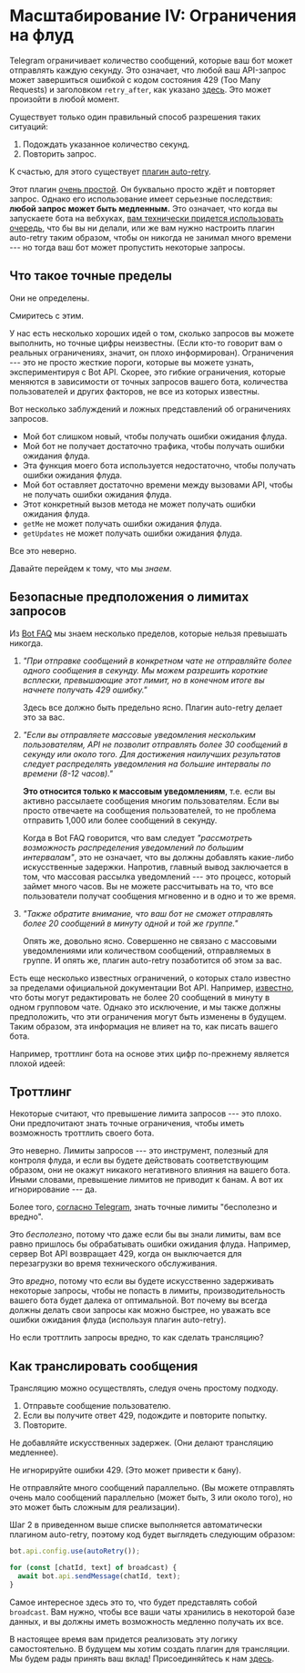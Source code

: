 # Масштабирование IV: Ограничения на флуд

Telegram ограничивает количество сообщений, которые ваш бот может отправлять каждую секунду.
Это означает, что любой ваш API-запрос может завершиться ошибкой с кодом состояния 429 (Too Many Requests) и заголовком `retry_after`, как указано [здесь](https://core.telegram.org/bots/api#responseparameters).
Это может произойти в любой момент.

Существует только один правильный способ разрешения таких ситуаций:

1. Подождать указанное количество секунд.
2. Повторить запрос.

К счастью, для этого существует [плагин auto-retry](../plugins/auto-retry).

Этот плагин [очень простой](https://github.com/grammyjs/auto-retry/blob/main/src/mod.ts).
Он буквально просто ждёт и повторяет запрос.
Однако его использование имеет серьезные последствия: **любой запрос может быть медленным.**
Это означает, что когда вы запускаете бота на вебхуках, [вам технически придется использовать очередь](../guide/deployment-types#своевременное-завершение-запросов-вебхуков), что бы вы ни делали, или же вам нужно настроить плагин auto-retry таким образом, чтобы он никогда не занимал много времени --- но тогда ваш бот может пропустить некоторые запросы.

## Что такое точные пределы

Они не определены.

Смиритесь с этим.

У нас есть несколько хороших идей о том, сколько запросов вы можете выполнить, но точные цифры неизвестны.
(Если кто-то говорит вам о реальных ограничениях, значит, он плохо информирован).
Ограничения --- это не просто жесткие пороги, которые вы можете узнать, экспериментируя с Bot API.
Скорее, это гибкие ограничения, которые меняются в зависимости от точных запросов вашего бота, количества пользователей и других факторов, не все из которых известны.

Вот несколько заблуждений и ложных представлений об ограничениях запросов.

- Мой бот слишком новый, чтобы получать ошибки ожидания флуда.
- Мой бот не получает достаточно трафика, чтобы получать ошибки ожидания флуда.
- Эта функция моего бота используется недостаточно, чтобы получать ошибки ожидания флуда.
- Мой бот оставляет достаточно времени между вызовами API, чтобы не получать ошибки ожидания флуда.
- Этот конкретный вызов метода не может получать ошибки ожидания флуда.
- `getMe` не может получать ошибки ожидания флуда.
- `getUpdates` не может получать ошибки ожидания флуда.

Все это неверно.

Давайте перейдем к тому, что мы _знаем_.

## Безопасные предположения о лимитах запросов

Из [Bot FAQ](https://core.telegram.org/bots/faq#my-bot-is-hitting-limits-how-do-i-avoid-this) мы знаем несколько пределов, которые нельзя превышать никогда.

1. _"При отправке сообщений в конкретном чате не отправляйте более одного сообщения в секунду. Мы можем разрешить короткие всплески, превышающие этот лимит, но в конечном итоге вы начнете получать 429 ошибку."_

   Здесь все должно быть предельно ясно. Плагин auto-retry делает это за вас.

2. _"Если вы отправляете массовые уведомления нескольким пользователям, API не позволит отправлять более 30 сообщений в секунду или около того. Для достижения наилучших результатов следует распределять уведомления на большие интервалы по времени (8-12 часов)."_

   **Это относится только к массовым уведомлениям**, т.е. если вы активно рассылаете сообщения многим пользователям.
   Если вы просто отвечаете на сообщения пользователей, то не проблема отправить 1,000 или более сообщений в секунду.

   Когда в Bot FAQ говорится, что вам следует _"рассмотреть возможность распределения уведомлений по большим интервалам"_, это не означает, что вы должны добавлять какие-либо искусственные задержки.
   Напротив, главный вывод заключается в том, что массовая рассылка уведомлений --- это процесс, который займет много часов.
   Вы не можете рассчитывать на то, что все пользователи получат сообщения мгновенно и в одно и то же время.

3. _"Также обратите внимание, что ваш бот не сможет отправлять более 20 сообщений в минуту одной и той же группе."_

   Опять же, довольно ясно.
   Совершенно не связано с массовыми уведомлениями или количеством сообщений, отправляемых в группе.
   И опять же, плагин auto-retry позаботится об этом за вас.

Есть еще несколько известных ограничений, о которых стало известно за пределами официальной документации Bot API.
Например, [известно](https://t.me/tdlibchat/146123), что боты могут редактировать не более 20 сообщений в минуту в одном групповом чате.
Однако это исключение, и мы также должны предположить, что эти ограничения могут быть изменены в будущем.
Таким образом, эта информация не влияет на то, как писать вашего бота.

Например, троттлинг бота на основе этих цифр по-прежнему является плохой идеей:

## Троттлинг

Некоторые считают, что превышение лимита запросов --- это плохо.
Они предпочитают знать точные ограничения, чтобы иметь возможность троттлить своего бота.

Это неверно.
Лимиты запросов --- это инструмент, полезный для контроля флуда, и если вы будете действовать соответствующим образом, они не окажут никакого негативного влияния на вашего бота.
Иными словами, превышение лимитов не приводит к банам.
А вот их игнорирование --- да.

Более того, [согласно Telegram](https://t.me/tdlibchat/47285), знать точные лимиты "бесполезно и вредно".

Это _бесполезно_, потому что даже если бы вы знали лимиты, вам все равно пришлось бы обрабатывать ошибки ожидания флуда.
Например, сервер Bot API возвращает 429, когда он выключается для перезагрузки во время технического обслуживания.

Это _вредно_, потому что если вы будете искусственно задерживать некоторые запросы, чтобы не попасть в лимиты, производительность вашего бота будет далека от оптимальной.
Вот почему вы всегда должны делать свои запросы как можно быстрее, но уважать все ошибки ожидания флуда (используя плагин auto-retry).

Но если троттлить запросы вредно, то как сделать трансляцию?

## Как транслировать сообщения

Трансляцию можно осуществлять, следуя очень простому подходу.

1. Отправьте сообщение пользователю.
2. Если вы получите ответ 429, подождите и повторите попытку.
3. Повторите.

Не добавляйте искусственных задержек.
(Они делают трансляцию медленнее).

Не игнорируйте ошибки 429.
(Это может привести к бану).

Не отправляйте много сообщений параллельно.
(Вы можете отправлять очень мало сообщений параллельно (может быть, 3 или около того), но это может быть сложным для реализации).

Шаг 2 в приведенном выше списке выполняется автоматически плагином auto-retry, поэтому код будет выглядеть следующим образом:

```ts
bot.api.config.use(autoRetry());

for (const [chatId, text] of broadcast) {
  await bot.api.sendMessage(chatId, text);
}
```

Самое интересное здесь это то, что будет представлять собой `broadcast`.
Вам нужно, чтобы все ваши чаты хранились в некоторой базе данных, и вы должны иметь возможность медленно получать их все.

В настоящее время вам придется реализовать эту логику самостоятельно.
В будущем мы хотим создать плагин для трансляции.
Мы будем рады принять ваш вклад!
Присоединяйтесь к нам [здесь](https://t.me/grammyjs).
